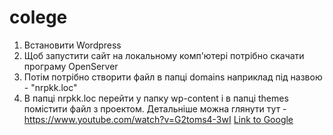 # colege
1. Встановити Wordpress
2. Щоб запустити сайт на локальному комп'ютері потрібно скачати програму OpenServer
2. Потім потрібно створити файл в папці domains наприклад під назвою - "nrpkk.loc"
3. В папці nrpkk.loc перейти у папку wp-content і в папці themes помістити файл з проектом.
Детальніше можна глянути тут -https://www.youtube.com/watch?v=G2toms4-3wI
[Link to Google](https://www.google.com)
